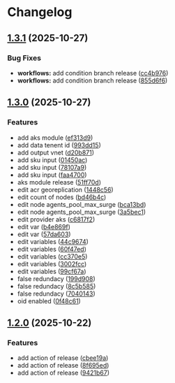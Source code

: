 # Changelog

## [1.3.1](https://github.com/nullplatform/tofu-modules/compare/v1.3.0...v1.3.1) (2025-10-27)


### Bug Fixes

* **workflows:** add condition branch release ([cc4b976](https://github.com/nullplatform/tofu-modules/commit/cc4b976b70fc72025ecd50e384c8c9a714f57cef))
* **workflows:** add condition branch release ([855d6f6](https://github.com/nullplatform/tofu-modules/commit/855d6f6d99a7847704b3a461e096a741d739e252))

## [1.3.0](https://github.com/nullplatform/tofu-modules/compare/v1.2.0...v1.3.0) (2025-10-27)


### Features

* add aks module ([ef313d9](https://github.com/nullplatform/tofu-modules/commit/ef313d9077f3d69e207fcff5d3f4aabd64b539d0))
* add data tenent id ([993dd15](https://github.com/nullplatform/tofu-modules/commit/993dd15bfd9320f753bf26fd43d5da972bec6331))
* add output vnet ([d20b871](https://github.com/nullplatform/tofu-modules/commit/d20b871bc710eee36700b2a1e3784384820f1a9e))
* add sku input ([01450ac](https://github.com/nullplatform/tofu-modules/commit/01450ac176e4f0f96621038e5f7158ed5b6dc5f2))
* add sku input ([78107a9](https://github.com/nullplatform/tofu-modules/commit/78107a9b62188bc4bda3cc1fe29f4c26de114b40))
* add sku input ([faa4700](https://github.com/nullplatform/tofu-modules/commit/faa470032de8b8b8ba7b9b4ee47c79ef0229b558))
* aks module release ([51ff70d](https://github.com/nullplatform/tofu-modules/commit/51ff70d0c557dcd6a9f3001d4186564a6ea3d545))
* edit acr georeplication ([1448c56](https://github.com/nullplatform/tofu-modules/commit/1448c567d3fa4a4472fdba7eb5e9226fe280a72c))
* edit count of nodes ([bd46b4c](https://github.com/nullplatform/tofu-modules/commit/bd46b4ce4b069e994d67dbe9b00fcd984a51d846))
* edit node agents_pool_max_surge ([bca13bd](https://github.com/nullplatform/tofu-modules/commit/bca13bdc5fd9d76375dbb915c907b0ea61cee54a))
* edit node agents_pool_max_surge ([3a5bec1](https://github.com/nullplatform/tofu-modules/commit/3a5bec153844bfc1f20e462a589c03f255316eab))
* edit provider aks ([c6817f2](https://github.com/nullplatform/tofu-modules/commit/c6817f21bbc0c67273468c9bad2b0ef177142b8c))
* edit var ([b4e869f](https://github.com/nullplatform/tofu-modules/commit/b4e869f9f87b92e835a4316446c471c8262f5669))
* edit var ([57da603](https://github.com/nullplatform/tofu-modules/commit/57da603063c845fdac5db2cf4f06adc75381b9c1))
* edit variables ([44c9674](https://github.com/nullplatform/tofu-modules/commit/44c967493a9c98dcd2c03bb8d6a9b74d5d6d9460))
* edit variables ([60f47ed](https://github.com/nullplatform/tofu-modules/commit/60f47edcfdb5e45738e8928ce87ff2e6bbfc2861))
* edit variables ([cc370e5](https://github.com/nullplatform/tofu-modules/commit/cc370e5a8d18cfbe0a77c4ea804449a684c747dc))
* edit variables ([3002fcc](https://github.com/nullplatform/tofu-modules/commit/3002fccdfdb33a90657d74b469d7664c423a15b5))
* edit variables ([99cf67a](https://github.com/nullplatform/tofu-modules/commit/99cf67a6236e279537eabfbfda884c7146a9187e))
* false redundacy ([199d908](https://github.com/nullplatform/tofu-modules/commit/199d908e8bc7bdaf40ecceb3e28f539a124c892a))
* false redundacy ([8c5b585](https://github.com/nullplatform/tofu-modules/commit/8c5b5855fba5826d3052523fa1534907dbf09fbe))
* false redundacy ([7040143](https://github.com/nullplatform/tofu-modules/commit/7040143f3b0519ec4b70b325d403f75e10821f82))
* oid enabled ([0f48c61](https://github.com/nullplatform/tofu-modules/commit/0f48c61374a18d62c99b5c5c1ed332d2da490fd2))

## [1.2.0](https://github.com/nullplatform/tofu-modules/compare/v1.1.9...v1.2.0) (2025-10-22)


### Features

* add action of release ([cbee19a](https://github.com/nullplatform/tofu-modules/commit/cbee19a5409a914f6468313f650b0b797f29d82e))
* add action of release ([8f695ed](https://github.com/nullplatform/tofu-modules/commit/8f695edf0805a35fbc430c23db60fbadce2da3ec))
* add action of release ([9421b67](https://github.com/nullplatform/tofu-modules/commit/9421b678a8b627b414de068d8ab6a466e4b13a12))
